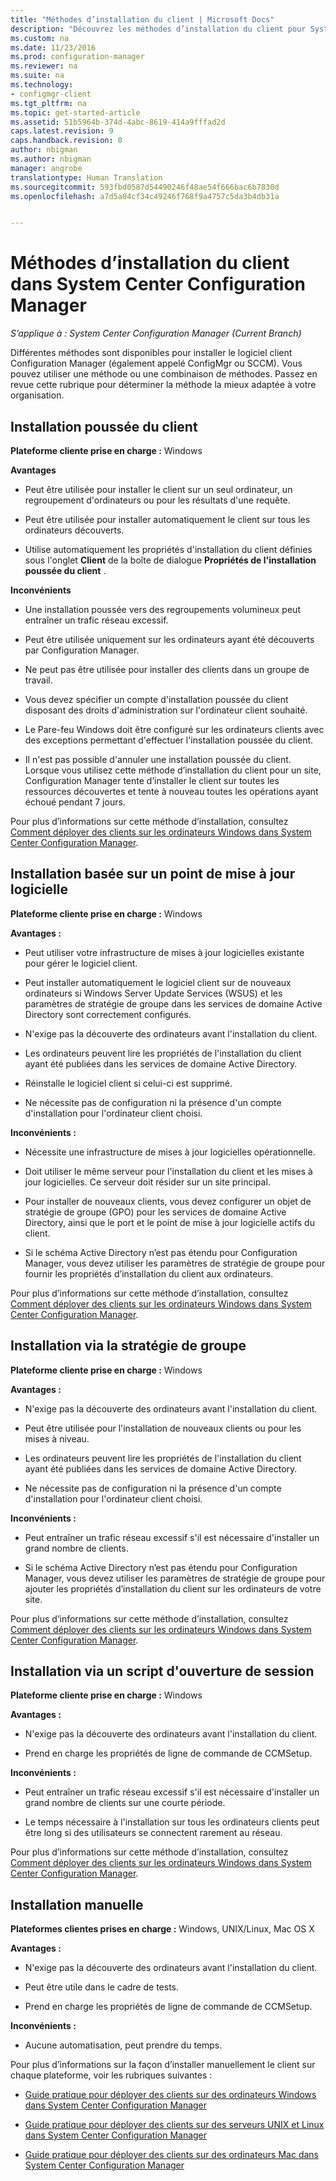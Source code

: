 ```yaml
---
title: "Méthodes d’installation du client | Microsoft Docs"
description: "Découvrez les méthodes d’installation du client pour System Center Configuration Manager."
ms.custom: na
ms.date: 11/23/2016
ms.prod: configuration-manager
ms.reviewer: na
ms.suite: na
ms.technology:
- configmgr-client
ms.tgt_pltfrm: na
ms.topic: get-started-article
ms.assetid: 51b5964b-374d-4abc-8619-414a9fffad2d
caps.latest.revision: 9
caps.handback.revision: 0
author: nbigman
ms.author: nbigman
manager: angrobe
translationtype: Human Translation
ms.sourcegitcommit: 593fbd0587d54490246f48ae54f666bac6b7830d
ms.openlocfilehash: a7d5a04cf34c49246f768f9a4757c5da3b4db31a


---
```

# <a name="client-installation-methods-in-system-center-configuration-manager"></a>Méthodes d’installation du client dans System Center Configuration Manager

*S’applique à : System Center Configuration Manager (Current Branch)*

Différentes méthodes sont disponibles pour installer le logiciel client Configuration Manager (également appelé ConfigMgr ou SCCM). Vous pouvez utiliser une méthode ou une combinaison de méthodes. Passez en revue cette rubrique pour déterminer la méthode la mieux adaptée à votre organisation.  

## <a name="client-push-installation"></a>Installation poussée du client  

 **Plateforme cliente prise en charge :** Windows  

 **Avantages**  

-   Peut être utilisée pour installer le client sur un seul ordinateur, un regroupement d'ordinateurs ou pour les résultats d'une requête.  

-   Peut être utilisée pour installer automatiquement le client sur tous les ordinateurs découverts.  

-   Utilise automatiquement les propriétés d'installation du client définies sous l'onglet **Client** de la boîte de dialogue **Propriétés de l'installation poussée du client** .  

 **Inconvénients**  

-   Une installation poussée vers des regroupements volumineux peut entraîner un trafic réseau excessif.  

-   Peut être utilisée uniquement sur les ordinateurs ayant été découverts par Configuration Manager.  

-   Ne peut pas être utilisée pour installer des clients dans un groupe de travail.  

-   Vous devez spécifier un compte d'installation poussée du client disposant des droits d'administration sur l'ordinateur client souhaité.  

-   Le Pare-feu Windows doit être configuré sur les ordinateurs clients avec des exceptions permettant d'effectuer l'installation poussée du client.  

-   Il n'est pas possible d'annuler une installation poussée du client. Lorsque vous utilisez cette méthode d’installation du client pour un site, Configuration Manager tente d’installer le client sur toutes les ressources découvertes et tente à nouveau toutes les opérations ayant échoué pendant 7 jours.  

 Pour plus d’informations sur cette méthode d’installation, consultez [Comment déployer des clients sur les ordinateurs Windows dans System Center Configuration Manager](../../../../core/clients/deploy/deploy-clients-to-windows-computers.md).  

## <a name="software-update-point-based-installation"></a>Installation basée sur un point de mise à jour logicielle  
 **Plateforme cliente prise en charge :** Windows  

 **Avantages :**  

-   Peut utiliser votre infrastructure de mises à jour logicielles existante pour gérer le logiciel client.  

-   Peut installer automatiquement le logiciel client sur de nouveaux ordinateurs si Windows Server Update Services (WSUS) et les paramètres de stratégie de groupe dans les services de domaine Active Directory sont correctement configurés.  

-   N'exige pas la découverte des ordinateurs avant l'installation du client.  

-   Les ordinateurs peuvent lire les propriétés de l'installation du client ayant été publiées dans les services de domaine Active Directory.  

-   Réinstalle le logiciel client si celui-ci est supprimé.  

-   Ne nécessite pas de configuration ni la présence d'un compte d'installation pour l'ordinateur client choisi.  

 **Inconvénients :**  

-   Nécessite une infrastructure de mises à jour logicielles opérationnelle.  

-   Doit utiliser le même serveur pour l'installation du client et les mises à jour logicielles. Ce serveur doit résider sur un site principal.  

-   Pour installer de nouveaux clients, vous devez configurer un objet de stratégie de groupe (GPO) pour les services de domaine Active Directory, ainsi que le port et le point de mise à jour logicielle actifs du client.  

-   Si le schéma Active Directory n’est pas étendu pour Configuration Manager, vous devez utiliser les paramètres de stratégie de groupe pour fournir les propriétés d’installation du client aux ordinateurs.  

 Pour plus d’informations sur cette méthode d’installation, consultez [Comment déployer des clients sur les ordinateurs Windows dans System Center Configuration Manager](../../../../core/clients/deploy/deploy-clients-to-windows-computers.md).  

## <a name="group-policy-installation"></a>Installation via la stratégie de groupe  
 **Plateforme cliente prise en charge :** Windows  

 **Avantages :**  

-   N'exige pas la découverte des ordinateurs avant l'installation du client.  

-   Peut être utilisée pour l'installation de nouveaux clients ou pour les mises à niveau.  

-   Les ordinateurs peuvent lire les propriétés de l'installation du client ayant été publiées dans les services de domaine Active Directory.  

-   Ne nécessite pas de configuration ni la présence d'un compte d'installation pour l'ordinateur client choisi.  

 **Inconvénients :**  

-   Peut entraîner un trafic réseau excessif s'il est nécessaire d'installer un grand nombre de clients.  

-   Si le schéma Active Directory n’est pas étendu pour Configuration Manager, vous devez utiliser les paramètres de stratégie de groupe pour ajouter les propriétés d’installation du client sur les ordinateurs de votre site.  

 Pour plus d’informations sur cette méthode d’installation, consultez [Comment déployer des clients sur les ordinateurs Windows dans System Center Configuration Manager](../../../../core/clients/deploy/deploy-clients-to-windows-computers.md).  

## <a name="logon-script-installation"></a>Installation via un script d'ouverture de session  
 **Plateforme cliente prise en charge :** Windows  

 **Avantages :**  

-   N'exige pas la découverte des ordinateurs avant l'installation du client.  

-   Prend en charge les propriétés de ligne de commande de CCMSetup.  

 **Inconvénients :**  

-   Peut entraîner un trafic réseau excessif s'il est nécessaire d'installer un grand nombre de clients sur une courte période.  

-   Le temps nécessaire à l'installation sur tous les ordinateurs clients peut être long si des utilisateurs se connectent rarement au réseau.  

 Pour plus d’informations sur cette méthode d’installation, consultez [Comment déployer des clients sur les ordinateurs Windows dans System Center Configuration Manager](../../../../core/clients/deploy/deploy-clients-to-windows-computers.md).  

## <a name="manual-installation"></a>Installation manuelle  
 **Plateformes clientes prises en charge :** Windows, UNIX/Linux, Mac OS X  

 **Avantages :**  

-   N'exige pas la découverte des ordinateurs avant l'installation du client.  

-   Peut être utile dans le cadre de tests.  

-   Prend en charge les propriétés de ligne de commande de CCMSetup.  

 **Inconvénients :**  

-   Aucune automatisation, peut prendre du temps.  

 Pour plus d’informations sur la façon d’installer manuellement le client sur chaque plateforme, voir les rubriques suivantes :  

-   [Guide pratique pour déployer des clients sur des ordinateurs Windows dans System Center Configuration Manager](../../../../core/clients/deploy/deploy-clients-to-windows-computers.md)  

-   [Guide pratique pour déployer des clients sur des serveurs UNIX et Linux dans System Center Configuration Manager](../../../../core/clients/deploy/deploy-clients-to-unix-and-linux-servers.md)  

-   [Guide pratique pour déployer des clients sur des ordinateurs Mac dans System Center Configuration Manager](../../../../core/clients/deploy/deploy-clients-to-macs.md)  



<!--HONumber=Dec16_HO3-->



